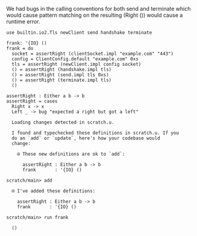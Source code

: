 We had bugs in the calling conventions for both send and terminate which would
cause pattern matching on the resulting (Right ()) would cause a runtime error.

``` unison
use builtin.io2.Tls newClient send handshake terminate

frank: '{IO} ()
frank = do
  socket = assertRight (clientSocket.impl "example.com" "443")
  config = ClientConfig.default "example.com" 0xs
  tls = assertRight (newClient.impl config socket)
  () = assertRight (handshake.impl tls)
  () = assertRight (send.impl tls 0xs)
  () = assertRight (terminate.impl tls)
  ()

assertRight : Either a b -> b
assertRight = cases
  Right x -> x
  Left _ -> bug "expected a right but got a left"
```

``` ucm
  Loading changes detected in scratch.u.

  I found and typechecked these definitions in scratch.u. If you
  do an `add` or `update`, here's how your codebase would
  change:
  
    ⍟ These new definitions are ok to `add`:
    
      assertRight : Either a b -> b
      frank       : '{IO} ()

```

``` ucm
scratch/main> add

  ⍟ I've added these definitions:
  
    assertRight : Either a b -> b
    frank       : '{IO} ()

scratch/main> run frank

  ()

```

